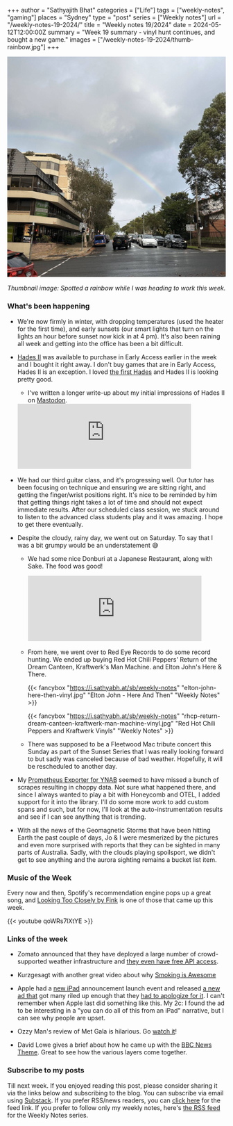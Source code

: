 +++
author = "Sathyajith Bhat"
categories = ["Life"]
tags = ["weekly-notes", "gaming"]
places = "Sydney"
type = "post"
series = ["Weekly notes"]
url = "/weekly-notes-19-2024/"
title = "Weekly notes 19/2024"
date = 2024-05-12T12:00:00Z
summary = "Week 19 summary - vinyl hunt continues, and bought a new game."
images = ["/weekly-notes-19-2024/thumb-rainbow.jpg"]
+++

![](thumb-rainbow.jpg)

_Thumbnail image: Spotted a rainbow while I was heading to work this week._ 

### What's been happening

* We're now firmly in winter, with dropping temperatures (used the heater for the first time), and early sunsets (our smart lights that turn on the lights an hour before sunset now kick in at 4 pm). It's also been raining all week and getting into the office has been a bit difficult.
* [Hades II](https://store.steampowered.com/app/1145350/Hades_II/) was available to purchase in Early Access earlier in the week and I bought it right away. I don't buy games that are in Early Access, Hades II is an exception. I loved [the first Hades](/2021/01/02/gaming-report-for-2020/) and Hades II is looking pretty good. 
    * I've written a longer write-up about my initial impressions of Hades II on [Mastodon](https://mastodon.social/@Sathyabhat/112399555345611057). 

    <iframe src="https://mastodon.social/@Sathyabhat/112399555345611057/embed" class="mastodon-embed" style="max-width: 100%; border: 0" width="400" allowfullscreen="allowfullscreen"></iframe><script src="https://mastodon.social/embed.js" async="async"></script>
* We had our third guitar class, and it's progressing well. Our tutor has been focusing on technique and ensuring we are sitting right, and getting the finger/wrist positions right. It's nice to be reminded by him that getting things right takes a lot of time and should not expect immediate results. After our scheduled class session, we stuck around to listen to the advanced class students play and it was amazing. I hope to get there eventually.
* Despite the cloudy, rainy day, we went out on Saturday. To say that I was a bit grumpy would be an understatement 😅 
    * We had some nice Donburi at a Japanese Restaurant, along with Sake. The food was good!

      <iframe title="Pixelfed Post Embed" src="https://pxl.mx/p/sathyabhat/694866080130019845/embed?caption=true&likes=false&layout=full" class="pixelfed__embed" style="max-width: 100%; border: 0" width="400" allowfullscreen="allowfullscreen"></iframe><script async defer src="https://pxl.mx/embed.js"></script>

    * From here, we went over to Red Eye Records to do some record hunting. We ended up buying Red Hot Chili Peppers' Return of the Dream Canteen, Kraftwerk's Man Machine. and Elton John's Here & There.

      {{< fancybox "https://i.sathyabh.at/sb/weekly-notes" "elton-john-here-then-vinyl.jpg" "Elton John - Here And Then" "Weekly Notes" >}}

      {{< fancybox "https://i.sathyabh.at/sb/weekly-notes" "rhcp-return-dream-canteen-kraftwerk-man-machine-vinyl.jpg" "Red Hot Chili Peppers and Kraftwerk Vinyls" "Weekly Notes" >}}


    * There was supposed to be a Fleetwood Mac tribute concert this Sunday as part of the Sunset Series that I was really looking forward to but sadly was canceled because of bad weather. Hopefully, it will be rescheduled to another day. 
* My [Prometheus Exporter for YNAB](https://github.com/SathyaBhat/ynab-exporter) seemed to have missed a bunch of scrapes resulting in choppy data. Not sure what happened there, and since I always wanted to play a bit with Honeycomb and OTEL, I added support for it into the library. I'll do some more work to add custom spans and such, but for now, I'll look at the auto-instrumentation results and see if I can see anything that is trending. 

* With all the news of the Geomagnetic Storms that have been hitting Earth the past couple of days, Jo & I were mesmerized by the pictures and even more surprised with reports that they can be sighted in many parts of Australia. Sadly, with the clouds playing spoilsport, we didn't get to see anything and the aurora sighting remains a bucket list item.



### Music of the Week

Every now and then, Spotify's recommendation engine pops up a great song, and [Looking Too Closely by Fink](https://www.youtube.com/watch?v=qoWRs7lXtYE) is one of those that came up this week. 

{{< youtube qoWRs7lXtYE >}}


### Links of the week


* Zomato announced that they have deployed a large number of crowd-supported weather infrastructure and [they even have free API access](https://www.weatherunion.com/). 

* Kurzgesagt with another great video about why [Smoking is Awesome](https://www.youtube.com/watch?v=_rBPwu2uS-w)

* Apple had a [new iPad](https://www.theverge.com/24151128/apple-ipad-pro-2024-hands-on) announcement launch event and released [a new ad that](https://www.youtube.com/watch?v=ntjkwIXWtrc) got many riled up enough that they [had to apologize for it](https://www.theverge.com/2024/5/9/24153113/apple-ipad-ad-crushing-apology). I can't remember when Apple last did something like this. My 2c: I found the ad to be interesting in a "you can do all of this from an iPad" narrative, but I can see why people are upset. 
* Ozzy Man's review of Met Gala is hilarious. Go [watch it](https://www.youtube.com/watch?v=perrdS8OaK0)!

* David Lowe gives a brief about how he came up with the [BBC News Theme](https://x.com/davidlowemusic2/status/1788832795344732175). Great to see how the various layers come together. 

### Subscribe to my posts

Till next week. If you enjoyed reading this post, please consider sharing it via the links below and subscribing to the blog. You can subscribe via email using [Substack](https://sathyabhat.substack.com/). If you prefer RSS/news readers, you can [click here](https://sathyabh.at/index.xml) for the feed link. If you prefer to follow only my weekly notes, here's [the RSS feed](https://sathyabh.at/series/weekly-notes/index.xml) for the Weekly Notes series. 